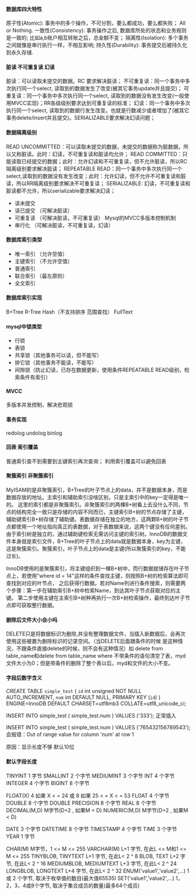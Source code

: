 #### 数据库四大特性
原子性(Atomic): 事务中的多个操作，不可分割，要么都成功，要么都失败； All or Nothing.
一致性(Consistency): 事务操作之后, 数据库所处的状态和业务规则是一致的; 比如a,b账户相互转账之后，总金额不变；
隔离性(Isolation): 多个事务之间就像是串行执行一样，不相互影响;
持久性(Durability): 事务提交后被持久化到永久存储.

#### 脏读 不可重复读 幻读
脏读：可以读取未提交的数据。RC 要求解决脏读；
不可重复读：同一个事务中多次执行同一个select, 读取到的数据发生了改变(被其它事务update并且提交)；
可重复读：同一个事务中多次执行同一个select, 读取到的数据没有发生改变(一般使用MVCC实现)；RR各级级别要求达到可重复读的标准；
幻读：同一个事务中多次执行同一个select, 读取到的数据行发生改变。也就是行数减少或者增加了(被其它事务delete/insert并且提交)。SERIALIZABLE要求解决幻读问题；

#### 数据隔离级别
READ UNCOMMITTED：可以读取未提交的数据，未提交的数据称为脏数据，所以又称脏读。此时：幻读，不可重复读和脏读均允许；
READ COMMITTED：只能读取已经提交的数据；此时：允许幻读和不可重复读，但不允许脏读，所以RC隔离级别要求解决脏读；
REPEATABLE READ：同一个事务中多次执行同一个select,读取到的数据没有发生改变；此时：允许幻读，但不允许不可重复读和脏读，所以RR隔离级别要求解决不可重复读；
SERIALIZABLE: 幻读，不可重复读和脏读都不允许，所以serializable要求解决幻读；
- 读未提交
- 读已提交 （可解决脏读）
- 可重复读 （可解决脏读，不可重复读）  Mysql的MVCC多版本控制机制
- 串行化 （可解决脏读，不可重复读，幻读）

#### 数据库索引类型
- 唯一索引 （允许空值）
- 主键索引 （不允许空值）
- 普通索引
- 联合索引 （最左原则）
- 全文索引

#### 数据库索引实现
B+Tree
R-Tree
Hash（不支持排序 范围查找）
FullText

#### mysql中锁类型
- 行锁
- 表锁
- 共享锁（其他事务可以读，但不能写）
- 排它锁（其他事务不能读，不能写）
- 间隙锁（防止幻读，已存在数据更新，使用条件REPEATABLE READ级别，检索条件有索引）

#### MVCC
多版本并发控制，解决悲观锁

#### 事务实现
redolog undolog binlog

#### 回表 索引覆盖
普通索引查不到需要到主键索引再次查询；
利用索引覆盖可以避免回表

#### 聚簇索引 非聚簇索引
MyISAM的是非聚簇索引，B+Tree的叶子节点上的data，并不是数据本身，而是数据存放的地址。主索引和辅助索引没啥区别，只是主索引中的key一定得是唯一的。
这里的索引都是非聚簇索引。非聚簇索引的两棵B+树看上去没什么不同，节点的结构完全一致只是存储的内容不同而已，主键索引B+树的节点存储了主键，
辅助键索引B+树存储了辅助键。表数据存储在独立的地方，这两颗B+树的叶子节点都使用一个地址指向真正的表数据，对于表数据来说，这两个键没有任何差别。
由于索引树是独立的，通过辅助键检索无需访问主键的索引树。InnoDB的数据文件本身就是索引文件，B+Tree的叶子节点上的data就是数据本身，key为主键，
这是聚簇索引。聚簇索引，叶子节点上的data是主键(所以聚簇索引的key，不能过长)。

InnoDB使用的是聚簇索引，将主键组织到一棵B+树中，而行数据就储存在叶子节点上，若使用"where id = 14"这样的条件查找主键，则按照B+树的检索算法即可查找到对应的叶节点，
之后获得行数据。若对Name列进行条件搜索，则需要两个步骤：第一步在辅助索引B+树中检索Name，到达其叶子节点获取对应的主键。
第二步使用主键在主索引B+树种再执行一次B+树检索操作，最终到达叶子节点即可获取整行数据。

#### 删除后文件大小会小吗
DELETE只是将数据标识为删除,并没有整理数据文件，当插入新数据后，会再次使用这些被置为删除标识的记录空间。（当DELETE后面跟条件的时候 是这种情况，不跟条件直接delete的时候，则不会有这种情况）如
delete from table_name和delete from table_name where 不带条件的语句清空了表，myd文件大小为0；但是带条件的删除了整个表以后，myd和文件的大小不变。

#### 字段后数字含义
CREATE TABLE `simple_test` (
`id` int unsigned NOT NULL AUTO_INCREMENT,
`num` int DEFAULT NULL,
PRIMARY KEY (`id`)
) ENGINE=InnoDB DEFAULT CHARSET=utf8mb3 COLLATE=utf8_unicode_ci;

INSERT INTO simple_test ( simple_test.num ) VALUES ('333');
正常插入

INSERT INTO simple_test ( simple_test.num ) VALUES ('765432156789543');
会报错：Out of range value for column 'num' at row 1

原因：显示长度不够  默认10位

#### 默认字段长度
TINYINT 1 字节
SMALLINT 2 个字节
MEDIUMINT 3 个字节
INT 4 个字节
INTEGER 4 个字节
BIGINT 8 个字节

FLOAT(X) 4 如果 X < = 24 或 8 如果 25 < = X < = 53
FLOAT 4 个字节
DOUBLE 8 个字节
DOUBLE PRECISION 8 个字节
REAL 8 个字节
DECIMAL(M,D) M字节(D+2 , 如果M < D)
NUMERIC(M,D) M字节(D+2 , 如果M < D)

DATE 3 个字节
DATETIME 8 个字节
TIMESTAMP 4 个字节
TIME 3 个字节
YEAR 1 字节

CHAR(M) M字节，1 <= M <= 255
VARCHAR(M) L+1 字节, 在此L <= M和1 <= M <= 255
TINYBLOB, TINYTEXT L+1 字节, 在此L< 2 ^ 8
BLOB, TEXT L+2 字节, 在此L< 2 ^ 16
MEDIUMBLOB, MEDIUMTEXT L+3 字节, 在此L< 2 ^ 24
LONGBLOB, LONGTEXT L+4 字节, 在此L< 2 ^ 32
ENUM('value1','value2',...) 1 或 2 个字节, 取决于枚举值的数目(最大值65535)
SET('value1','value2',...) 1，2，3，4或8个字节, 取决于集合成员的数量(最多64个成员)